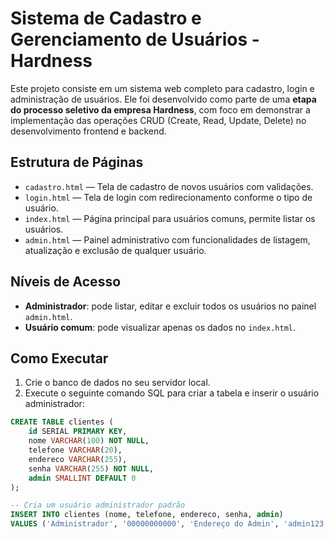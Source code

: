 # Sistema de Cadastro e Gerenciamento de Usuários - Hardness

Este projeto consiste em um sistema web completo para cadastro, login e administração de usuários. Ele foi desenvolvido como parte de uma **etapa do processo seletivo da empresa Hardness**, com foco em demonstrar a implementação das operações CRUD (Create, Read, Update, Delete) no desenvolvimento frontend e backend.

## Estrutura de Páginas

- `cadastro.html` — Tela de cadastro de novos usuários com validações.
- `login.html` — Tela de login com redirecionamento conforme o tipo de usuário.
- `index.html` — Página principal para usuários comuns, permite listar os usuários.
- `admin.html` — Painel administrativo com funcionalidades de listagem, atualização e exclusão de qualquer usuário.

## Níveis de Acesso

- **Administrador**: pode listar, editar e excluir todos os usuários no painel `admin.html`.
- **Usuário comum**: pode visualizar apenas os dados no `index.html`.

## Como Executar

1. Crie o banco de dados no seu servidor local.
2. Execute o seguinte comando SQL para criar a tabela e inserir o usuário administrador:

```sql
CREATE TABLE clientes (
    id SERIAL PRIMARY KEY,
    nome VARCHAR(100) NOT NULL,
    telefone VARCHAR(20),
    endereco VARCHAR(255),
    senha VARCHAR(255) NOT NULL,
    admin SMALLINT DEFAULT 0
);

-- Cria um usuário administrador padrão
INSERT INTO clientes (nome, telefone, endereco, senha, admin)
VALUES ('Administrador', '00000000000', 'Endereço do Admin', 'admin123', 1);
